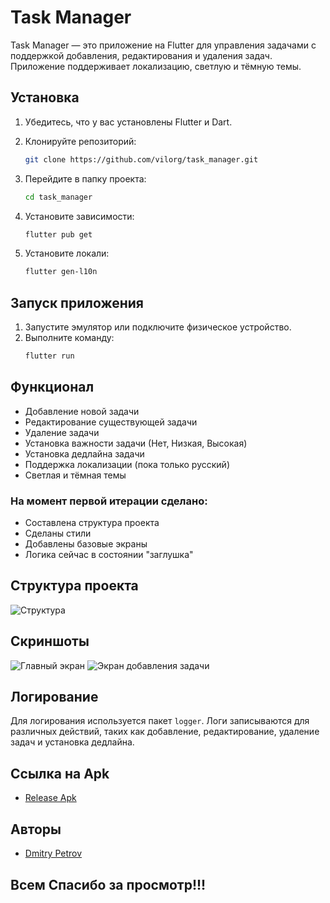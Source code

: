 # Task Manager

Task Manager — это приложение на Flutter для управления задачами с поддержкой добавления, редактирования и удаления задач. Приложение поддерживает локализацию, светлую и тёмную темы.

## Установка

1. Убедитесь, что у вас установлены Flutter и Dart.

2. Клонируйте репозиторий:
   ```bash
   git clone https://github.com/vilorg/task_manager.git
   ```
3. Перейдите в папку проекта:
   ```bash
   cd task_manager
   ```
4. Установите зависимости:
   ```bash
   flutter pub get
   ```
5. Установите локали:
   ```bash
   flutter gen-l10n
   ```

## Запуск приложения

1. Запустите эмулятор или подключите физическое устройство.
2. Выполните команду:
   ```bash
   flutter run
   ```

## Функционал

- Добавление новой задачи
- Редактирование существующей задачи
- Удаление задачи
- Установка важности задачи (Нет, Низкая, Высокая)
- Установка дедлайна задачи
- Поддержка локализации (пока только русский)
- Светлая и тёмная темы

### На момент первой итерации сделано:

- Составлена структура проекта
- Сделаны стили
- Добавлены базовые экраны
- Логика сейчас в состоянии "заглушка"

## Структура проекта

![Структура](https://raw.githubusercontent.com/vilorg/task_manager/a7d1d149c2bab54c988c7ae92147857aa6420e18/structure.png)

## Скриншоты

![Главный экран](https://raw.githubusercontent.com/vilorg/task_manager/a7d1d149c2bab54c988c7ae92147857aa6420e18/main.png)
![Экран добавления задачи](https://raw.githubusercontent.com/vilorg/task_manager/a7d1d149c2bab54c988c7ae92147857aa6420e18/add_task.png)

## Логирование

Для логирования используется пакет `logger`. Логи записываются для различных действий, таких как добавление, редактирование, удаление задач и установка дедлайна.

## Ссылка на Apk

- [Release Apk](https://drive.google.com/file/d/1wjXPV8shUUWd3qvbQbJYI3JVPkQ8kBgn/view?usp=sharing)

## Авторы

- [Dmitry Petrov](https://github.com/vilorg)

## Всем Спасибо за просмотр!!!
